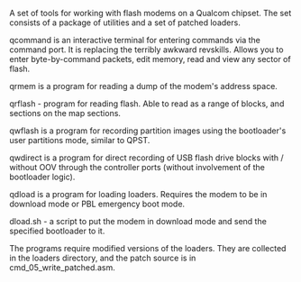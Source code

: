 A set of tools for working with flash modems on a Qualcom chipset. The set consists of a package of utilities and a set of patched loaders.

qcommand is an interactive terminal for entering commands via the command port. It is replacing the terribly awkward revskills. Allows you to enter byte-by-command packets, edit memory, read and view any sector of flash.

qrmem is a program for reading a dump of the modem's address space.

qrflash - program for reading flash. Able to read as a range of blocks, and sections on the map sections.

qwflash is a program for recording partition images using the bootloader's user partitions mode, similar to QPST.

qwdirect is a program for direct recording of USB flash drive blocks with / without OOV through the controller ports (without involvement of the bootloader logic).

qdload is a program for loading loaders. Requires the modem to be in download mode or PBL emergency boot mode.

dload.sh - a script to put the modem in download mode and send the specified bootloader to it.

The programs require modified versions of the loaders. They are collected in the loaders directory, and the patch source is in cmd_05_write_patched.asm.
